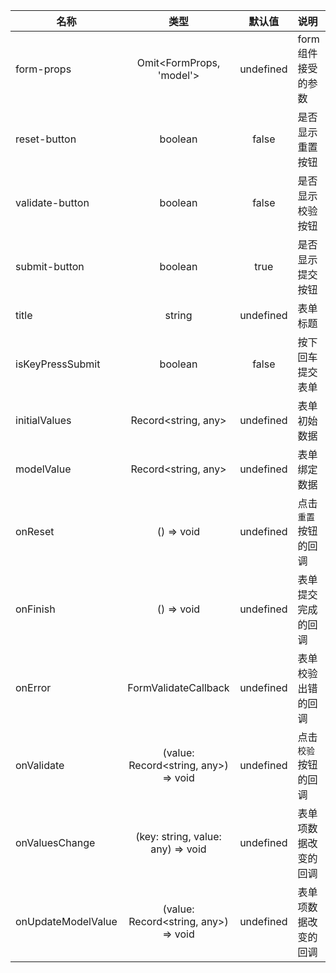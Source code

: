 | 名称               |                 类型                 |  默认值   | 说明                 |
| ------------------ | :----------------------------------: | :-------: | :------------------- |
| form-props         |       Omit<FormProps, 'model'>       | undefined | form 组件接受的参数  |
| reset-button       |               boolean                |   false   | 是否显示重置按钮     |
| validate-button    |               boolean                |   false   | 是否显示校验按钮     |
| submit-button      |               boolean                |   true    | 是否显示提交按钮     |
| title              |                string                | undefined | 表单标题             |
| isKeyPressSubmit   |               boolean                |   false   | 按下回车提交表单     |
| initialValues      |         Record<string, any>          | undefined | 表单初始数据         |
| modelValue         |         Record<string, any>          | undefined | 表单绑定数据         |
| onReset            |              () => void              | undefined | 点击`重置`按钮的回调 |
| onFinish           |              () => void              | undefined | 表单提交完成的回调   |
| onError            |         FormValidateCallback         | undefined | 表单校验出错的回调   |
| onValidate         | (value: Record<string, any>) => void | undefined | 点击`校验`按钮的回调 |
| onValuesChange     |  (key: string, value: any) => void   | undefined | 表单项数据改变的回调 |
| onUpdateModelValue | (value: Record<string, any>) => void | undefined | 表单项数据改变的回调 |
